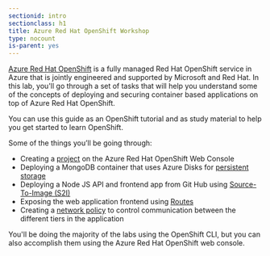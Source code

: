 ```yaml
---
sectionid: intro
sectionclass: h1
title: Azure Red Hat OpenShift Workshop
type: nocount
is-parent: yes
---
```


[Azure Red Hat OpenShift](https://azure.microsoft.com/en-us/services/openshift/) is a fully managed Red Hat OpenShift service in Azure that is jointly engineered and supported by Microsoft and Red Hat. In this lab, you'll go through a set of tasks that will help you understand some of the concepts of deploying and securing container based applications on top of Azure Red Hat OpenShift.

You can use this guide as an OpenShift tutorial and as study material to help you get started to learn OpenShift.

Some of the things you’ll be going through:

- Creating a [project](https://docs.openshift.com/aro/4/applications/projects/working-with-projects.html) on the Azure Red Hat OpenShift Web Console
- Deploying a MongoDB container that uses Azure Disks for [persistent storage](https://docs.openshift.com/aro/4/storage/understanding-persistent-storage.html)
- Deploying a Node JS API and frontend app from Git Hub using [Source-To-Image (S2I)](https://docs.openshift.com/aro/4/openshift_images/create-images.html)
- Exposing the web application frontend using [Routes](https://docs.openshift.com/aro/4/networking/routes/route-configuration.html)
- Creating a [network policy](https://docs.openshift.com/aro/4/networking/network_policy/about-network-policy.html) to control communication between the different tiers in the application

You'll be doing the majority of the labs using the OpenShift CLI, but you can also accomplish them using the Azure Red Hat OpenShift web console.

